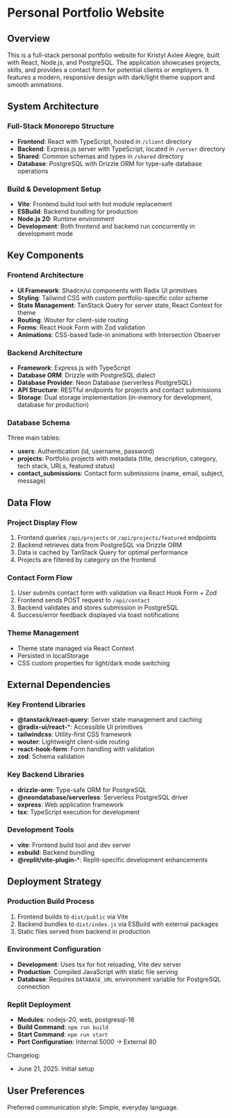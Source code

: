 # Personal Portfolio Website

## Overview

This is a full-stack personal portfolio website for Kristyl Axlee Alegre, built with React, Node.js, and PostgreSQL. The application showcases projects, skills, and provides a contact form for potential clients or employers. It features a modern, responsive design with dark/light theme support and smooth animations.

## System Architecture

### Full-Stack Monorepo Structure
- **Frontend**: React with TypeScript, hosted in `/client` directory
- **Backend**: Express.js server with TypeScript, located in `/server` directory
- **Shared**: Common schemas and types in `/shared` directory
- **Database**: PostgreSQL with Drizzle ORM for type-safe database operations

### Build & Development Setup
- **Vite**: Frontend build tool with hot module replacement
- **ESBuild**: Backend bundling for production
- **Node.js 20**: Runtime environment
- **Development**: Both frontend and backend run concurrently in development mode

## Key Components

### Frontend Architecture
- **UI Framework**: Shadcn/ui components with Radix UI primitives
- **Styling**: Tailwind CSS with custom portfolio-specific color scheme
- **State Management**: TanStack Query for server state, React Context for theme
- **Routing**: Wouter for client-side routing
- **Forms**: React Hook Form with Zod validation
- **Animations**: CSS-based fade-in animations with Intersection Observer

### Backend Architecture
- **Framework**: Express.js with TypeScript
- **Database ORM**: Drizzle with PostgreSQL dialect
- **Database Provider**: Neon Database (serverless PostgreSQL)
- **API Structure**: RESTful endpoints for projects and contact submissions
- **Storage**: Dual storage implementation (in-memory for development, database for production)

### Database Schema
Three main tables:
- **users**: Authentication (id, username, password)
- **projects**: Portfolio projects with metadata (title, description, category, tech stack, URLs, featured status)
- **contact_submissions**: Contact form submissions (name, email, subject, message)

## Data Flow

### Project Display Flow
1. Frontend queries `/api/projects` or `/api/projects/featured` endpoints
2. Backend retrieves data from PostgreSQL via Drizzle ORM
3. Data is cached by TanStack Query for optimal performance
4. Projects are filtered by category on the frontend

### Contact Form Flow
1. User submits contact form with validation via React Hook Form + Zod
2. Frontend sends POST request to `/api/contact`
3. Backend validates and stores submission in PostgreSQL
4. Success/error feedback displayed via toast notifications

### Theme Management
- Theme state managed via React Context
- Persisted in localStorage
- CSS custom properties for light/dark mode switching

## External Dependencies

### Key Frontend Libraries
- **@tanstack/react-query**: Server state management and caching
- **@radix-ui/react-***: Accessible UI primitives
- **tailwindcss**: Utility-first CSS framework
- **wouter**: Lightweight client-side routing
- **react-hook-form**: Form handling with validation
- **zod**: Schema validation

### Key Backend Libraries
- **drizzle-orm**: Type-safe ORM for PostgreSQL
- **@neondatabase/serverless**: Serverless PostgreSQL driver
- **express**: Web application framework
- **tsx**: TypeScript execution for development

### Development Tools
- **vite**: Frontend build tool and dev server
- **esbuild**: Backend bundling
- **@replit/vite-plugin-***: Replit-specific development enhancements

## Deployment Strategy

### Production Build Process
1. Frontend builds to `dist/public` via Vite
2. Backend bundles to `dist/index.js` via ESBuild with external packages
3. Static files served from backend in production

### Environment Configuration
- **Development**: Uses tsx for hot reloading, Vite dev server
- **Production**: Compiled JavaScript with static file serving
- **Database**: Requires `DATABASE_URL` environment variable for PostgreSQL connection

### Replit Deployment
- **Modules**: nodejs-20, web, postgresql-16
- **Build Command**: `npm run build`
- **Start Command**: `npm run start`
- **Port Configuration**: Internal 5000 → External 80

Changelog:
- June 21, 2025. Initial setup

## User Preferences

Preferred communication style: Simple, everyday language.